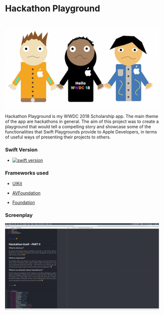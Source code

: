 # Hackathon Playground

<a href="https://en.wikipedia.org/wiki/Apple_Worldwide_Developers_Conference"><img src="https://img.shields.io/badge/WWDC-2018-BLUEVIOLET" alt=""/></a>  <a href="https://developer.apple.com/videos/wwdc2018/"><img src="https://img.shields.io/badge/Scholarship-Submission-BLUEVIOLET" alt=""/></a>  <a href="https://www.apple.com/swift/playgrounds/"><img src="https://img.shields.io/badge/Swift-Playgrounds-blueviolet" alt=""/></a>

![](/Assets/introImageOne.png)

Hackathon Playground is my WWDC 2018 Scholarship app.  The main theme of the app are hackathons in general. The aim of this project was to create a playground that would tell a compelling story and showcase some of the functionalities that Swift Playgrounds provide to Apple Developers, in terms of useful ways of presenting their projects to others.


### Swift Version

* <a href="https://developer.apple.com/swift/"><img src="https://img.shields.io/badge/Swift-4.2-green.svg" alt="swift version"/></a>

### Frameworks used

* [UIKit](https://developer.apple.com/documentation/uikit)

* [AVFoundation](https://developer.apple.com/av-foundation/)

* [Foundation](https://developer.apple.com/documentation/foundation)


### Screenplay

![](/Assets/HackathonPlaygroundGif.gif)
